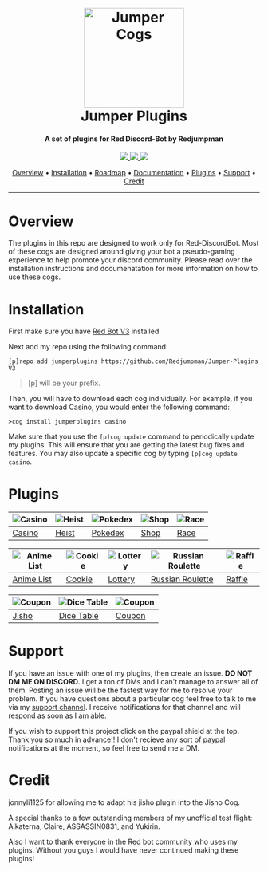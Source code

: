 <h1 align="center">
  <br>
  <a href="https://github.com/Redjumpman/Jumper-Cogs/"><img src="http://pressthebuttons.typepad.com/.a/6a00d83452033569e2011570acd014970b-800wi" alt="Jumper Cogs" width="200"></a>
  <br>
  Jumper Plugins
  <br>
</h1>

<h4 align="center">A set of plugins for Red Discord-Bot by Redjumpman</h4>

<p align="center">
  <a href="https://www.paypal.com/cgi-bin/webscr?cmd=_s-xclick&hosted_button_id=DYU6WYL5K5YML">
    <img src="https://img.shields.io/badge/paypal-donate-red.svg">
  </a>
  <a href="https://www.python.org/downloads/release/python-355/"><img src="https://img.shields.io/badge/Made%20With-Python%203.5-blue.svg?style=for-the-badge">
</a>
  <a href="https://github.com/Cog-Creators/Red-DiscordBot">
      <img src="https://img.shields.io/badge/Discord-Red%20Bot-red.svg">
  </a>
</p>

<p align="center">
  <a href="#overview">Overview</a> •
  <a href="#installation">Installation</a> •
  <a href="https://github.com/Redjumpman/Jumper-Plugins/projects">Roadmap</a> •
  <a href="https://github.com/Redjumpman/Jumper-Plugins/wiki">Documentation</a> •
  <a href="#plugins">Plugins</a> •
  <a href="#support">Support</a> •
  <a href="#credit">Credit</a>
</p>

---
# Overview
The plugins in this repo are designed to work only for Red-DiscordBot. Most of these cogs are designed around giving your bot a pseudo-gaming experience to help promote your discord community. Please read over the installation instructions and documenatation for more information on how to use these cogs.

# Installation
First make sure you have [Red Bot V3](https://github.com/Cog-Creators/Red-DiscordBot/tree/V3/develop) installed.

Next add my repo using the following command:  

`[p]repo add jumperplugins https://github.com/Redjumpman/Jumper-Plugins V3`    

> [p] will be your prefix.

Then, you will have to download each cog individually. For example, if you want to download Casino, you would enter the following command:

`>cog install jumperplugins casino`

Make sure that you use the `[p]cog update` command to periodically update my plugins. This will ensure that you are getting the latest bug fixes and features. You may also update a specific cog by typing `[p]cog update casino`.


# Plugins

| ![Casino](https://i.imgur.com/vkpfJug.png) 	| ![Heist](https://i.imgur.com/r1ln0DH.png) 	| ![Pokedex](https://i.imgur.com/9PDfJi1.png) 	| ![Shop](https://cdn3.iconfinder.com/data/icons/shopping-icons-14/128/17_Store-128.png) 	| ![Race](https://i.imgur.com/RtDpIqP.png) 	|
|--------------------------------------------	|-------------------------------------------	|---------------------------------------------	|----------------------------------------------------------------------------------------	|------------------------------------------	|
| [Casino](https://github.com/Redjumpman/Jumper-Plugins/wiki/Casino-RedV3) 	| [Heist](https://github.com/Redjumpman/Jumper-Plugins/wiki/Heist) 	| [Pokedex](https://github.com/Redjumpman/Jumper-Plugins/wiki/Pokedex-RedV3) 	| [Shop](https://github.com/Redjumpman/Jumper-Plugins/wiki/Shop-Red-V3) 	| [Race]() 	|

| ![Anime List](https://i.imgur.com/nq0RLrd.png) 	| ![Cookie](https://i.imgur.com/K7d1Bnj.png) 	| ![Lottery](https://i.imgur.com/AoOjGnp.png) 	| ![Russian Roulette](https://i.imgur.com/c8AUxpF.png) 	| ![Raffle](https://i.imgur.com/nFEY62O.png) 	|
|------------------------------------------------	|--------------------------------------------	|---------------------------------------------	|------------------------------------------------------	|--------------------------------------------	|
| [Anime List](https://github.com/Redjumpman/Jumper-Plugins/wiki/Animelist) 	| [Cookie]() 	| [Lottery](https://github.com/Redjumpman/Jumper-Plugins/wiki/Lottery) 	| [Russian Roulette](https://github.com/Redjumpman/Jumper-Plugins/wiki/Russianroulette) 	| [Raffle](https://github.com/Redjumpman/Jumper-Plugins/wiki/Raffle) 	|

| ![Coupon](https://i.imgur.com/mEfCe2G.png) 	| ![Dice Table](https://i.imgur.com/0kIaU1s.png) 	| ![Coupon](https://i.imgur.com/1oDD3T9.png) 	|
|--------------------------------------------	|------------------------------------------------	|--------------------------------------------	|
| [Jisho](https://github.com/Redjumpman/Jumper-Plugins/wiki/Jisho) 	| [Dice Table](https://github.com/Redjumpman/Jumper-Plugins/wiki/Dicetable) 	| [Coupon](https://github.com/Redjumpman/Jumper-Plugins/wiki/Coupon) 	|

# Support
If you have an issue with one of my plugins, then create an issue. **DO NOT DM ME ON DISCORD.** I get a ton of DMs and I can't manage to answer all of them. Posting an issue will be the fastest way for me to resolve your problem. If you have questions about a particular cog feel free to talk to me via my [support channel](https://discord.gg/c6HQUb7). I receive notifications for that channel and will respond as soon as I am able. 

If you wish to support this project click on the paypal shield at the top. Thank you so much in advance!! I don't recieve any sort of paypal notifications at the moment, so feel free to send me a DM.

# Credit
jonnyli1125 for allowing me to adapt his jisho plugin into the Jisho Cog.

A special thanks to a few outstanding members of my unofficial test flight: Aikaterna, Claire, ASSASSIN0831, and Yukirin.

Also I want to thank everyone in the Red bot community who uses my plugins. Without you guys I would have never continued making these plugins!
